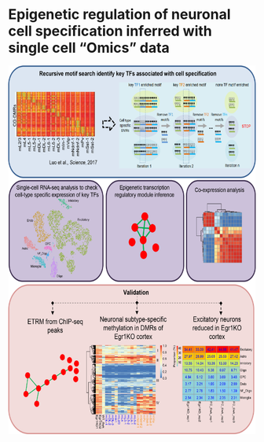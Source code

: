 # Epigenetic regulation of neuronal cell specification inferred with single cell “Omics” data



<div align=center><img width="600" height="750" src="https://github.com/Gavin-Yinld/brain_TF/blob/master/Figures/cover.png" /></div>




